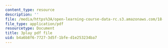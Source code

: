 ```yaml
---
content_type: resource
description: ''
file: /media/https%3A/open-learning-course-data-rc.s3.amazonaws.com/18-01sc-single-variable-calculus-fall-2010/b4a6b8f677273d5f1bfed1e253234ba7_60VGKnYBpbg.pdf
file_type: application/pdf
resourcetype: Document
title: 3play pdf file
uid: b4a6b8f6-7727-3d5f-1bfe-d1e253234ba7
---
```

